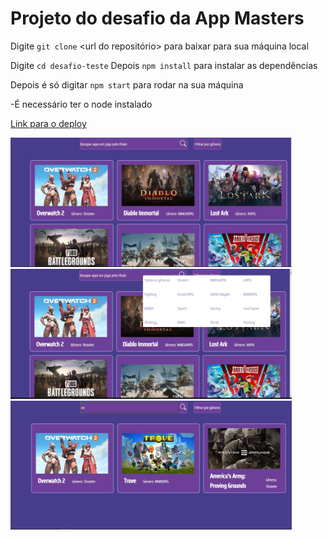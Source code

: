 # Projeto do desafio da App Masters

Digite `git clone` <url do repositório> para baixar para sua máquina local

Digite `cd desafio-teste`
Depois `npm install` para instalar as dependências

Depois é só digitar `npm start` para rodar na sua máquina

-É necessário ter o node instalado

[Link para o deploy](https://desafio-teste.onrender.com/)

<img src="https://github.com/joaoCS/desafio-teste/blob/main/src/img/print1.jpg" width="450">

<img src="https://github.com/joaoCS/desafio-teste/blob/main/src/img/print2.jpg" width="450">

<img src="https://github.com/joaoCS/desafio-teste/blob/main/src/img/print3.jpg" width="450">

